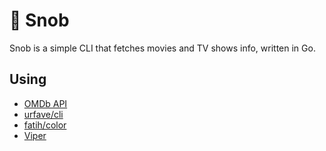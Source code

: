 # 🥃 Snob

Snob is a simple CLI that fetches movies and TV shows info, written in Go.

## Using

 - [OMDb API](http://www.omdbapi.com/)
 - [urfave/cli](https://github.com/urfave/cli)
 - [fatih/color](https://github.com/fatih/color)
 - [Viper](https://github.com/spf13/viper)
